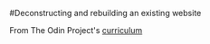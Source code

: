 #Deconstructing and rebuilding an existing website

From The Odin Project's [curriculum](http://www.theodinproject.com/courses/web-development-101/lessons/html-css)
